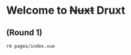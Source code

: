 
# Welcome to ~~Nuxt~~ Druxt

## (Round 1)

<div class="mb-50" />

```
rm pages/index.vue
```

<!--
Druxt extends Nuxt, and in the case of the DruxtSite module we can see that by the presence of the DruxtRouter wildcard route.

Nuxt has a Page based routing system, which allows frontend driven campaign pages and single page apps, among other things, but in our case we want Drupal to serve the homepage, so I'll go ahead and delete this page.

1. Show Page
2. Open VueDevTools > Routes
3. Delete `pages/index.vue`
4. Reveal no content.
5. Add content
6. Show content.
7. Recap
-->
